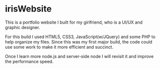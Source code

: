 # irisWebsite

This is a portfolio website I built for my girlfriend,
who is a UI/UX and graphic designer.

For this build I used HTML5, CSS3, JavaScript(w/JQuery)
and some PHP to help organize my files. Since this was my
first major build, the code could use some work to make it
more efficient and succinct. 

Once I learn more node.js and server-side node I will revisit
it and improve the performance speed.

